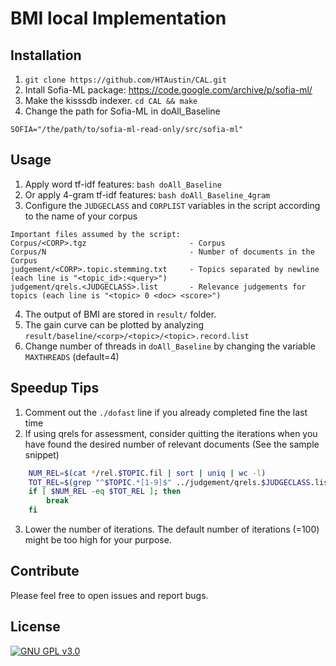 # BMI local Implementation

## Installation

1. `git clone https://github.com/HTAustin/CAL.git`
2. Intall Sofia-ML package: https://code.google.com/archive/p/sofia-ml/
3. Make the kisssdb indexer. `cd CAL && make`
4. Change the path for Sofia-ML in doAll_Baseline
```
SOFIA="/the/path/to/sofia-ml-read-only/src/sofia-ml"
```

## Usage

1. Apply word tf-idf features: `bash doAll_Baseline`
2. Or apply 4-gram tf-idf features: `bash doAll_Baseline_4gram`
3. Configure the `JUDGECLASS` and `CORPLIST` variables in the script according to the name of your corpus
```
Important files assumed by the script:
Corpus/<CORP>.tgz                       - Corpus
Corpus/N                                - Number of documents in the Corpus
judgement/<CORP>.topic.stemming.txt     - Topics separated by newline (each line is "<topic_id>:<query>")
judgement/qrels.<JUDGECLASS>.list       - Relevance judgements for topics (each line is "<topic> 0 <doc> <score>")
```
4. The output of BMI are stored in `result/` folder. 
5. The gain curve can be plotted by analyzing `result/baseline/<corp>/<topic>/<topic>.record.list`
6. Change number of threads in `doAll_Baseline` by changing the variable `MAXTHREADS` (default=4)

## Speedup Tips

1. Comment out the `./dofast` line if you already completed fine the last time
2. If using qrels for assessment, consider quitting the iterations when you have found the desired number of relevant documents (See the sample snippet)
```bash
    NUM_REL=$(cat */rel.$TOPIC.fil | sort | uniq | wc -l)
    TOT_REL=$(grep "^$TOPIC.*[1-9]$" ../judgement/qrels.$JUDGECLASS.list | cut -d' ' -f3 | sort | uniq | wc -l)
    if [ $NUM_REL -eq $TOT_REL ]; then
        break
    fi
```
3. Lower the number of iterations. The default number of iterations (=100) might be too high for your purpose.

## Contribute

Please feel free to open issues and report bugs.

## License

[![GNU GPL v3.0](http://www.gnu.org/graphics/gplv3-127x51.png)](http://www.gnu.org/licenses/gpl.html)

